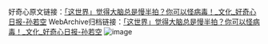 好奇心原文链接：[「这世界」觉得大脑总是慢半拍？你可以怪病毒！_文化_好奇心日报-孙若空](https://www.qdaily.com/articles/3442.html)
WebArchive归档链接：[「这世界」觉得大脑总是慢半拍？你可以怪病毒！_文化_好奇心日报-孙若空](http://web.archive.org/web/20190623152229/https://www.qdaily.com/articles/3442.html)
![image](http://ww3.sinaimg.cn/large/007d5XDply1g3vaxa0k4wj30u02kp7wh)